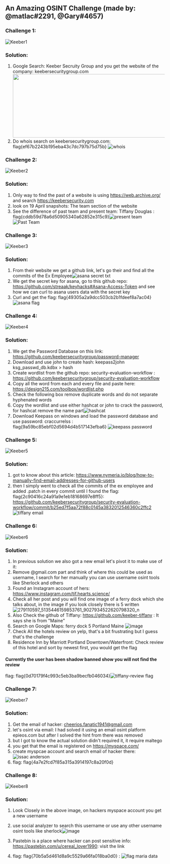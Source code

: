 ## An Amazing OSINT Challenge (made by: @matlac#2291, @Gary#4657)

### Challenge 1:
![Keeber1](https://user-images.githubusercontent.com/61092858/166133241-d456b99b-3821-4b42-b78b-e4ce23ef2a5e.png)

### Solution: 
1. Google Search: Keeber Secruity Group and you get the website of the company: keebersecuritygroup.com <img src=https://user-images.githubusercontent.com/61092858/166133575-233c02e7-cc69-4c66-9c27-af9abe18b71c.png height=200 width=700>
2. Do whois search on keebersecuritygroup.com: flag{ef67b2243b195eba43c7dc797b75d75b} ![whois](https://user-images.githubusercontent.com/61092858/166133653-60de22f1-1b92-468e-b1c6-86e79f0ce324.png)

### Challenge 2:
![Keeber2](https://user-images.githubusercontent.com/61092858/166133259-527b594b-cfd0-4bef-957d-98cdef2e29a5.png)

### Solution:
1. Only way to find the past of a website is using https://web.archive.org/ and search https://keebersecurity.com
2. look on 19 April snapshots: The team section of the website
3. See the difference of past team and present team: Tiffany Douglas : flag{cddb59d78a6d50905340a62852e315c9}![present team](https://user-images.githubusercontent.com/61092858/166133793-d85cd9c4-205a-40e1-a1c2-96cfbd3c13ea.png)![Past Team](https://user-images.githubusercontent.com/61092858/166133796-d2972921-9f82-40fa-b092-9504e624517b.png)



### Challenge 3:
![Keeber3](https://user-images.githubusercontent.com/61092858/166133263-d991a8e3-d4fc-407e-87b3-3880d184b842.png)

### Solution:
1. From their website we get a github link, let's go their and find all the commits of the Ex Employee![asana secret txt](https://user-images.githubusercontent.com/61092858/166133920-4fd284b0-cb26-4484-9e14-15fe29f80540.png)
2. We get the secret key for asana, go to this github repo: https://github.com/streaak/keyhacks#Asana-Access-Token and see how we can curl to asana users data with the secret key
3. Curl and get the flag: flag{49305a2a9dcc503cb2b1fdeef8a7ac04}![asana flag](https://user-images.githubusercontent.com/61092858/166133987-256201d8-fd1b-4c99-aaad-149fb3abc5e0.png)


### Challenge 4:
![Keeber4](https://user-images.githubusercontent.com/61092858/166133264-c6528aa1-4c76-49cc-8aa7-d50483a19bf7.png)

### Solution:
1. We get the Password Database on this link: https://github.com/keebersecuritygroup/password-manager
2. Download and use john to create hash: keepass2john ksg_passwd_db.kdbx > hash
3. Create wordlist from the github repo: security-evaluation-workflow : https://github.com/keebersecuritygroup/security-evaluation-workflow
4. Copy all the word from each and every file and paste here: https://design215.com/toolbox/wordlist.php
5. Check the following box remove duplicate words and do not separate hyphenated words
6. Copy the wordlist and use either hashcat or john to crack the password, for hashcat remove the name part![hashcat](https://user-images.githubusercontent.com/61092858/166134350-ff4e4990-9cc0-4b97-b526-ca376b6b1832.jpg)
7. Download Keepass on windows and load the password database and use password: craccurrelss : flag{9a59bc85ebf02d5694d4b517143efba6} ![keepass password](https://user-images.githubusercontent.com/61092858/166134434-10768037-88b8-40a2-a88d-5ef27d656969.png)



### Challenge 5:
![Keeber5](https://user-images.githubusercontent.com/61092858/166133271-8ae81171-859f-41dd-8dfa-1c12db441e71.png)

### Solution:
1. got to know about this article: https://www.nymeria.io/blog/how-to-manually-find-email-addresses-for-github-users
2. then I simply went to check all the commits of the ex employee and added .patch in every commit until I found the flag: flag{2c90416c24a91a9e1eb18168697e8ff5}: https://github.com/keebersecuritygroup/security-evaluation-workflow/commit/b25ed7f5aa72f88c0145a3832012546360c2ffc2 ![tiffany email](https://user-images.githubusercontent.com/61092858/166134575-4dbb0aa9-956f-48f9-ab60-001503769a61.png)


### Challenge 6:
![Keeber6](https://user-images.githubusercontent.com/61092858/166133275-6d4f5f56-9a85-4271-9db6-d527099f92ed.png)

### Solution:
1. In previous solution we also got a new email let's pivot it to make use of it:
2. Remove @gmail.com part and think of where this could be used as username, I search for her manually you can use username osint tools like Sherlock and others
3. Found an Instagram account of hers: https://www.instagram.com/tif.hearts.science/
4. Check all her post and you will find one image of a ferry dock which she talks about, in the image if you look closely there is 5 written![279110597_5135446159853761_9027934522620798320_n](https://user-images.githubusercontent.com/61092858/166134751-94bb4037-873f-419e-9ac9-67c04c1e9ce6.jpg)
5. Also Check the github of Tiffany: https://github.com/keeber-tiffany : It says she is from "Maine"
6. Search on Google Maps: ferry dock 5 Portland Maine ![image](https://user-images.githubusercontent.com/61092858/166134936-a6ba0e05-0fab-43c2-9075-c5f9b8dda743.png)
7. Check All the hotels review on yelp, that's a bit frustrating but I guess that's the challenge
8. Residence Inn by Marriott Portland Downtown/Waterfront: Check review of this hotel and sort by newest first, you would get the flag
#### Currently the user has been shadow banned show you will not find the review
flag: flag{0d70179f4c993c5eb3ba9becfb046034}![tiffany-review flag](https://user-images.githubusercontent.com/61092858/166651113-8912f543-f189-437e-bfc6-606539dfd0a3.png)

### Challenge 7:
![Keeber7](https://user-images.githubusercontent.com/61092858/166133282-89721691-f8b6-43e6-91a3-3fed965b4994.png)

### Solution:
1. Get the email of hacker: cheerios.fanatic1941@gmail.com
2. let's osint via email: I had solved it using an email osint platform epieos.com but after I solved the hint from there was removed
3. but I got to know the actual solution didn't required it, it require maltego
4. you get that the email is registered on https://myspace.com/
5. create myspcae account and search email of hacker there:![issac anderson](https://user-images.githubusercontent.com/61092858/166135440-2285b66a-a9b8-48d4-8e49-df181ca6fc57.png)
6. flag: flag{4a7e2fcd7f85a315a3914197c8a20f0d}

### Challenge 8:
![Keeber8](https://user-images.githubusercontent.com/61092858/166133286-47ea0cdc-0c39-4619-8996-f3c8f944a8fb.png)

### Solution:
1. Look Closely in the above image, on hackers myspace account you get a new username
2. use social analyzer to search this username or use any other username osint tools like sherlock![image](https://user-images.githubusercontent.com/61092858/166136502-bf1fc118-51a0-4181-a465-7eb644e8bcde.png)

3. Pastebin is a place where hacker can post sensitive info: https://pastebin.com/u/cereal_lover1990: visit the link
4. flag: flag{70b5a5d461d8a9c5529a66fa018ba0d0} : ![flag maria data](https://user-images.githubusercontent.com/61092858/166135779-246a17d9-3e29-4cf6-8c2b-3317109283df.png)
